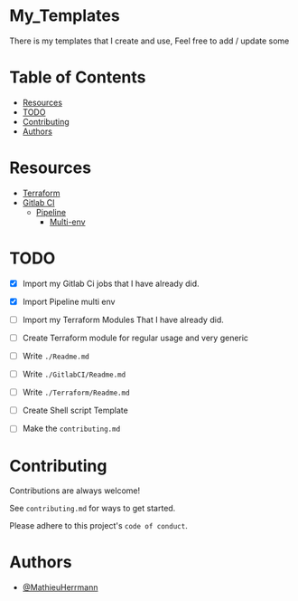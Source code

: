 
# My_Templates

There is my templates that I create and use, Feel free to add / update some


# Table of Contents

* [Resources](#resources)
* [TODO](#todo)
* [Contributing](#contributing)
* [Authors](#authors)


# Resources

* [Terraform](Terraform/README.md)
* [Gitlab CI](GitlabCI/README.md) 
    * [Pipeline](GitlabCI/pipelines/README.md)
        * [Multi-env](GitlabCI/pipelines/multi-env/README.md)



# TODO

- [x]  Import my Gitlab Ci jobs that I have already did.
- [x]  Import Pipeline multi env
- [ ]  Import my Terraform Modules That I have already did.
- [ ]  Create Terraform module for regular usage and very generic
- [ ]  Write `./Readme.md` 
- [ ]  Write `./GitlabCI/Readme.md` 
- [ ]  Write `./Terraform/Readme.md` 
- [ ]  Create Shell script Template
- [ ]  Make the `contributing.md`


# Contributing

Contributions are always welcome!

See `contributing.md` for ways to get started.

Please adhere to this project's `code of conduct`.



# Authors

- [@MathieuHerrmann](https://github.com/MathieuHerrmann)